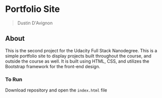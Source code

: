 # Portfolio Site

> Dustin D'Avignon

## About

This is the second project for the Udacity Full Stack Nanodegree. This is a simple portfolio site to display projects built throughout the course, and outside the course as well. It is built using HTML, CSS, and utilizes the Bootstrap framework for the front-end design.

### To Run
Download repository and open the `index.html` file

